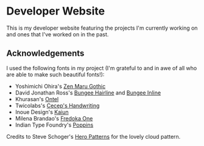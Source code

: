 # Developer Website

This is my developer website featuring the projects I'm currently working on and ones that I've worked on in the past.

## Acknowledgements
I used the following fonts in my project (I'm grateful to and in awe of all who are able to make such beautiful fonts!):
* Yoshimichi Ohira's [Zen Maru Gothic](https://fonts.google.com/specimen/Zen+Maru+Gothic?query=zen+maru)
* David Jonathan Ross's [Bungee Hairline](https://fonts.google.com/specimen/Bungee+Hairline?query=bungee+hairline) and [Bungee Inline](https://fonts.google.com/specimen/Bungee+Inline?query=bungee+inli)
* Khurasan's [Ontel](https://www.fontspace.com/ontel-font-f51067)
* Twicolabs's [Cecep's Handwriting](https://www.fontspace.com/cecep-s-handwriting-2-font-f72804)
* Inoue Design's [Kaiun](http://idfont.jp/infos_mb.html)
* Milena Brandao's [Fredoka One](https://fonts.google.com/specimen/Fredoka+One?query=fredoka)
* Indian Type Foundry's [Poppins](https://fonts.google.com/specimen/Poppins?query=poppins)

Credits to Steve Schoger's [Hero Patterns](https://heropatterns.com/) for the lovely cloud pattern.
